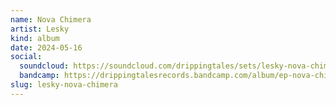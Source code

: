 ```yaml
---
name: Nova Chimera 
artist: Lesky
kind: album
date: 2024-05-16
social:
  soundcloud: https://soundcloud.com/drippingtales/sets/lesky-nova-chimera
  bandcamp: https://drippingtalesrecords.bandcamp.com/album/ep-nova-chimera
slug: lesky-nova-chimera
---
```

